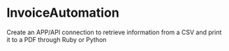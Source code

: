# InvoiceAutomation
Create an APP/API connection to retrieve information from a CSV and print it to a PDF through Ruby or Python 

